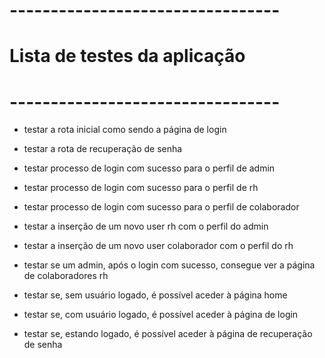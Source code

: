 # ---------------------------------
# Lista de testes da aplicação
# ---------------------------------

- testar a rota inicial como sendo a página de login
- testar a rota de recuperação de senha
- testar processo de login com sucesso para o perfil de admin
- testar processo de login com sucesso para o perfil de rh
- testar processo de login com sucesso para o perfil de colaborador

- testar a inserção de um novo user rh com o perfil do admin
- testar a inserção de um novo user colaborador com o perfil do rh

- testar se um admin, após o login com sucesso, consegue ver a página de colaboradores rh
- testar se, sem usuário logado, é possível aceder à página home
- testar se, com usuário logado, é possível aceder à página de login
- testar se, estando logado, é possível aceder à página de recuperação de senha